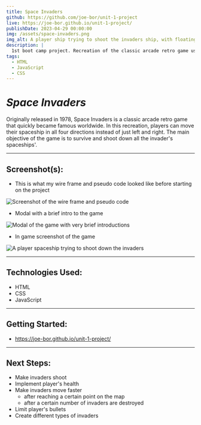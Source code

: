 ```yaml
---
title: Space Invaders
github: https://github.com/joe-bor/unit-1-project
live: https://joe-bor.github.io/unit-1-project/
publishDate: 2023-04-29 00:00:00
img: /assets/space-invaders.png
img_alt: A player ship trying to shoot the invaders ship, with floating stars in the background
description: |
  1st boot camp project. Recreation of the classic arcade retro game using HTML, CSS and Vanilla JavaScript.
tags:
  - HTML
  - JavaScript
  - CSS
---
```


# **_Space Invaders_**

Originally released in 1978, Space Invaders is a classic arcade retro game that quickly became famous worldwide. In this recreation, players can move their spaceship in all four directions instead of just left and right. The main objective of the game is to survive and shoot down all the invader's spaceships'.

---

## Screenshot(s):

- This is what my wire frame and pseudo code looked like before starting on the project

![Screenshot of the wire frame and pseudo code](https://i.imgur.com/L5mwnB3.png)

- Modal with a brief intro to the game

![Modal of the game with very brief introductions](https://i.imgur.com/zCqmnvK.png)

- In game screenshot of the game

![A player spaceship trying to shoot down the invaders](https://i.imgur.com/TZK1ps3.png)

---

## Technologies Used:

- HTML
- CSS
- JavaScript

---

## Getting Started:

- <https://joe-bor.github.io/unit-1-project/>

---

## Next Steps:

- Make invaders shoot
- Implement player's health
- Make invaders move faster
  - after reaching a certain point on the map
  - after a certain number of invaders are destroyed
- Limit player's bullets
- Create different types of invaders

